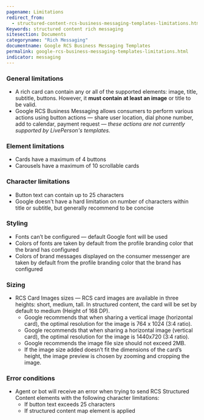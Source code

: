 ```yaml
---
pagename: Limitations
redirect_from:
  - structured-content-rcs-business-messaging-templates-limitations.html
Keywords: structured content rich messaging
sitesection: Documents
categoryname: "Rich Messaging"
documentname: Google RCS Business Messaging Templates
permalink: google-rcs-business-messaging-templates-limitations.html
indicator: messaging
---
```


### General limitations

* A rich card can contain any or all of the supported elements: image, title, subtitle, buttons. However, it **must contain at least an image** or title to be valid.
* Google RCS Business Messaging allows consumers to perform various actions using button actions — share user location, dial phone number, add to calendar, payment request — *these actions are not currently supported  by LivePerson's templates.*

### Element limitations

* Cards have a maximum of 4 buttons
* Carousels have  a maximum of 10 scrollable cards

### Character limitations

* Button text can contain up to 25 characters
* Google doesn't have a hard limitation on number of characters within title or subtitle, but generally recommend to be concise

### Styling

* Fonts can’t be configured — default Google font will be used
* Colors of fonts are taken by default from the profile branding color that the brand has configured
* Colors of brand messages displayed on the consumer messenger are taken by default from the profile branding color that the brand has configured

### Sizing

* RCS Card Images sizes — RCS card images are available in three heights: short, medium, tall. In structured content, the card will be set by default to medium (Height of 168 DP).
    * Google recommends that when sharing a vertical image (horizontal card), the optimal resolution for the image is 764 x 1024 (3:4 ratio).
    * Google recommends that when sharing a horizontal image (vertical card), the optimal resolution for the image is 1440x720 (3:4 ratio).
    * Google recommends the image file size should not exceed 2MB.
    * If the image size added doesn’t fit the dimensions of the card’s height, the image preview is chosen by zooming and cropping the image.

### Error conditions

* Agent or bot will receive an error when trying to send RCS Structured Content elements with the following character limitations:
  * If  button text exceeds 25 characters
  * If structured content map element is applied
